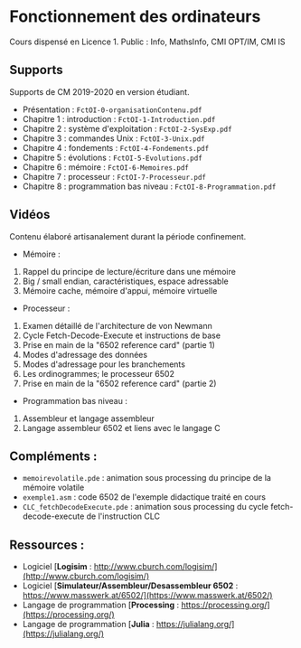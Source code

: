 # Fonctionnement des ordinateurs
Cours dispensé en Licence 1. Public : Info, MathsInfo, CMI OPT/IM, CMI IS

## Supports
Supports de CM 2019-2020 en version étudiant.

- Présentation : `FctOI-0-organisationContenu.pdf`
- Chapitre 1 : introduction : `FctOI-1-Introduction.pdf`
- Chapitre 2 : système d'exploitation : `FctOI-2-SysExp.pdf`
- Chapitre 3 : commandes Unix : `FctOI-3-Unix.pdf`
- Chapitre 4 : fondements : `FctOI-4-Fondements.pdf`
- Chapitre 5 : évolutions : `FctOI-5-Evolutions.pdf`
- Chapitre 6 : mémoire : `FctOI-6-Memoires.pdf`
- Chapitre 7 : processeur : `FctOI-7-Processeur.pdf`
- Chapitre 8 : programmation bas niveau : `FctOI-8-Programmation.pdf`

## Vidéos
Contenu élaboré artisanalement durant la période confinement.

- Mémoire :
1. Rappel du principe de lecture/écriture dans une mémoire
2. Big / small endian, caractéristiques, espace adressable
3. Mémoire cache, mémoire d'appui, mémoire virtuelle
- Processeur :
1. Examen détaillé de l'architecture de von Newmann
2. Cycle Fetch-Decode-Execute et instructions de base
3. Prise en main de la "6502 reference card" (partie 1)
4. Modes d'adressage des données
5. Modes d'adressage pour les branchements
6. Les ordinogrammes; le processeur 6502
7. Prise en main de la "6502 reference card" (partie 2)
- Programmation bas niveau :
1. Assembleur et langage assembleur
2. Langage assembleur 6502 et liens avec le langage C

## Compléments :
- `memoirevolatile.pde` : animation sous processing du principe de la mémoire volatile
- `exemple1.asm` : code 6502 de l'exemple didactique traité en cours
- `CLC_fetchDecodeExecute.pde` : animation sous processing du cycle fetch-decode-execute de l'instruction CLC

## Ressources : 
- Logiciel [**Logisim** : http://www.cburch.com/logisim/](http://www.cburch.com/logisim/)
- Logiciel [**Simulateur/Assembleur/Desassembleur 6502** : https://www.masswerk.at/6502/](https://www.masswerk.at/6502/)
- Langage de programmation [**Processing** : https://processing.org/](https://processing.org/)
- Langage de programmation [**Julia** : https://julialang.org/](https://julialang.org/)
